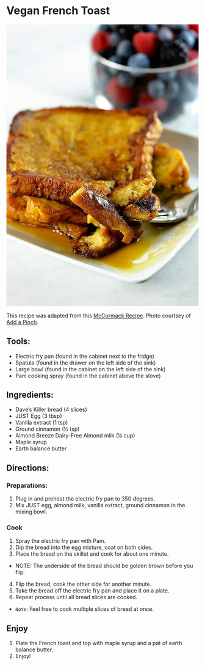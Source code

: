 # Vegan French Toast 
![Vegan French Toast](images.md/frenchtoast.jpeg)

This recipe was adapted from this [McCormack Recipe](https://www.mccormick.com/recipes/breakfast-brunch/quick-and-easy-french-toast). Photo courtsey of [Add a Pinch](https://addapinch.com/perfect-french-toast-recipe/).

## Tools:
- Electric fry pan (found in the cabinet next to the fridge) 
- Spatula (found in the drawer on the left side of the sink) 
- Large bowl (found in the cabinet on the left side of the sink) 
- Pam cooking spray (found in the cabinet above the stove) 

## Ingredients:
- Dave’s Killer bread (4 slices)  
- JUST Egg (3 tbsp) 
- Vanilla extract (1 tsp) 
- Ground cinnamon (½ tsp) 
- Almond Breeze Dairy-Free Almond milk (¼ cup) 
- Maple syrup 
- Earth balance butter 

## Directions:
### Preparations:
  1. Plug in and preheat the electric fry pan to 350 degrees. 
  2. Mix JUST egg, almond milk, vanilla extract, ground cinnamon in the mixing bowl.  

### Cook 
1. Spray the electric fry pan with Pam. 
2. Dip the bread into the egg mixture, coat on both sides. 
3. Place the bread on the skillet and cook for about one minute. 
- NOTE: The underside of the bread should be golden brown before you flip. 
4. Flip the bread, cook the other side for another minute. 
5. Take the bread off the electric fry pan and place it on a plate. 
6. Repeat process until all bread slices are cooked. 
- `Note`: Feel free to cook multiple slices of bread at once.  

## Enjoy 
1. Plate the French toast and top with maple syrup and a pat of earth balance butter. 
2. Enjoy! 